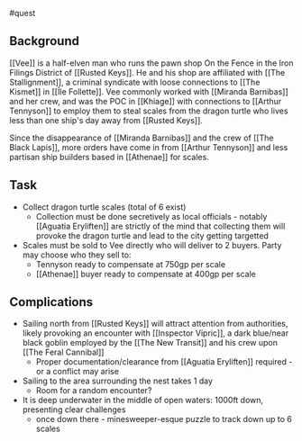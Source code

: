 #quest 

## Background
[[Vee]] is a half-elven man who runs the pawn shop On the Fence in the Iron Filings District of [[Rusted Keys]]. He and his shop are affiliated with [[The Stallignment]], a criminal syndicate with loose connections to [[The Kismet]] in [[Île Follette]]. 
Vee commonly worked with [[Miranda Barnibas]] and her crew, and was the POC in [[Khiage]] with connections to [[Arthur Tennyson]] to employ them to steal scales from the dragon turtle who lives less than one ship's day away from [[Rusted Keys]]. 

Since the disappearance of [[Miranda Barnibas]] and the crew of [[The Black Lapis]], more orders have come in from [[Arthur Tennyson]] and less partisan ship builders based in [[Athenae]] for scales.
## Task
- Collect dragon turtle scales (total of 6 exist)
	- Collection must be done secretively as local officials - notably [[Aguatia Eryliften]] are strictly of the mind that collecting them will provoke the dragon turtle and lead to the city getting targetted
- Scales must be sold to Vee directly who will deliver to 2 buyers. Party may choose who they sell to:
	- Tennyson ready to compensate at 750gp per scale
	- [[Athenae]] buyer ready to compensate at 400gp per scale

## Complications
- Sailing north from [[Rusted Keys]] will attract attention from authorities, likely provoking an encounter with [[Inspector Vipric]], a dark blue/near black goblin employed by the [[The New Transit]] and his crew upon [[The Feral Cannibal]]
	- Proper documentation/clearance from [[Aguatia Eryliften]] required - or a conflict may arise
- Sailing to the area surrounding the nest takes 1 day
	- Room for a random encounter?
- It is deep underwater in the middle of open waters: 1000ft down, presenting clear challenges
	- once down there - minesweeper-esque puzzle to track down up to 6 scales
